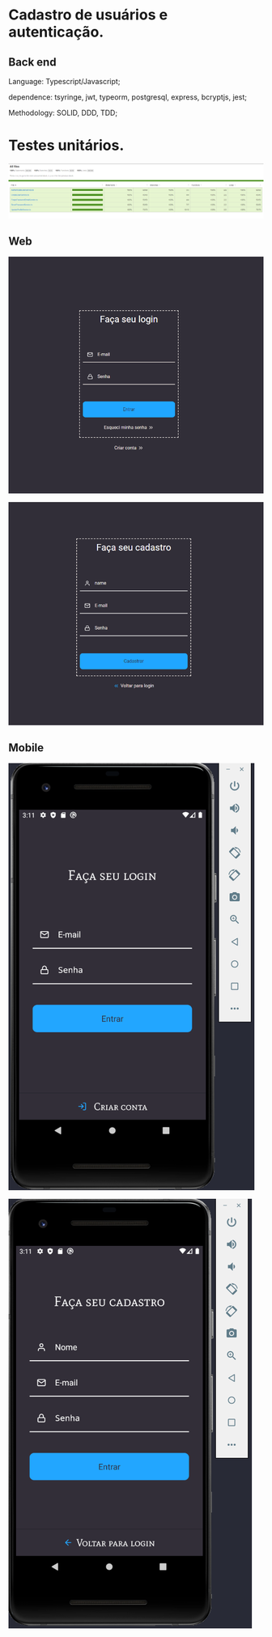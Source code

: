 # Cadastro de usuários e autenticação.

## Back end

Language: Typescript/Javascript;

dependence: tsyringe, jwt, typeorm, postgresql, express, bcryptjs, jest;

Methodology: SOLID, DDD, TDD;

# Testes unitários.

![jest doc](./assets/jest.png)

## Web

![webLogin](./assets/web-login.png)

![webCadastro](./assets/webCadastro.png)

## Mobile

![mobileLogin](./assets/mobileLogin.png)

![mobileCadastro](./assets/mobileCadastro.png)
